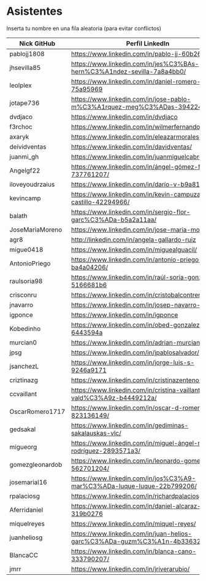 # Asistentes

Inserta tu nombre en una fila aleatoria (para evitar conflictos)

| Nick GitHub     | Perfil LinkedIn                                                            |
| -------------   | -------------------------------------------------------------------------  |
| pablojj1808     | https://www.linkedin.com/in/pablo-jj-60b262132/                            |
| jhsevilla85     | https://www.linkedin.com/in/jes%C3%BAs-hern%C3%A1ndez-sevilla-7a8a4bb0/    |
| leolplex        | https://www.linkedin.com/in/daniel-romero-75a95969                         |
| jotape736       | https://www.linkedin.com/in/jose-pablo-m%C3%A1rquez-meg%C3%ADas-3942241a3/ |
| dvdjaco         | https://www.linkedin.com/in/dvdjaco                                        |
| f3rchoc         | https://www.linkedin.com/in/wilmerfernandocaiza/                           |
| axaryk          | https://www.linkedin.com/in/eleazarmoralesdiaz/                            |
| deividventas    | https://www.linkedin.com/in/davidventas/                                   |
| juanmi_gh       | https://www.linkedin.com/in/juanmiguelcabrera/                             |
| Angelgf22       | https://www.linkedin.com/in/ángel-gómez-ferrer-737761207/                  |
| iloveyoudrzaius | https://www.linkedin.com/in/darío-v-b9a819113                              |
| kevincamp       | https://www.linkedin.com/in/kevin-campuzano-castillo-42294966/             |
| balath          | https://www.linkedin.com/in/sergio-flor-garc%C3%ADa-b5a2a11aa/             |
| JoseMariaMoreno | https://www.linkedin.com/in/jose-maria-moreno/                             |
| agr8            | http://linkedin.com/in/angela-gallardo-ruiz                                |
| migue0418       | https://www.linkedin.com/in/miguealguacil/                                 |
| AntonioPriego   | https://www.linkedin.com/in/antonio-priego-raya-ba4a04206/                 |
| raulsoria98     | https://www.linkedin.com/in/raúl-soria-gonzález-5166681b6                  |
| crisconru       | https://www.linkedin.com/in/cristobalcontrerasrubio/                       |
| jnavarro        | https://www.linkedin.com/in/josep-navarro-soriano/                         |
| igponce         | https://www.linkedin.com/in/igponce                                        |
| Kobedinho       | https://www.linkedin.com/in/obed-gonzalez-6443594a                         |
| murcian0        | https://www.linkedin.com/in/adrian-murciano/                               |
| jpsg            | https://www.linkedin.com/in/jpablosalvador/                                |
| jsanchezL       | https://www.linkedin.com/in/jorge-luis-s-9246a9171                         |
| criztinazg      | https://www.linkedin.com/in/cristinazenteno/                               |
| ccvaillant      | https://www.linkedin.com/in/cristina-vaillant-vald%C3%A9z-b4449212a/       |
| OscarRomero1717 | https://www.linkedin.com/in/oscar-d-romero-823136149/                      |
| gedsakal        | https://www.linkedin.com/in/gediminas-sakalauskas-vlc/                     |
| migueorg        | https://www.linkedin.com/in/miguel-ángel-martín-rodríguez-2893571a3/       |
| gomezgleonardob | https://www.linkedin.com/in/leonardo-gomez-562701204/                      |
| josemarial16    | https://www.linkedin.com/in/jos%C3%A9-mar%C3%ADa-luque-luque-22b799206/    |
| rpalaciosg      | https://www.linkedin.com/in/richardpalaciosgarcia/                         |
| Aferridaniel    | https://www.linkedin.com/in/daniel-alcaraz-ferri-319b0276                  |
| miquelreyes     | https://www.linkedin.com/in/miquel-reyes/                                  |
| juanheliosg     | https://www.linkedin.com/in/juan-helios-garc%C3%ADa-guzm%C3%A1n-4b3363207/ |
| BlancaCC        | https://www.linkedin.com/in/blanca-cano-333790207/                         |  
| jmrr            | https://www.linkedin.com/in/jriverarubio/                                  |  


